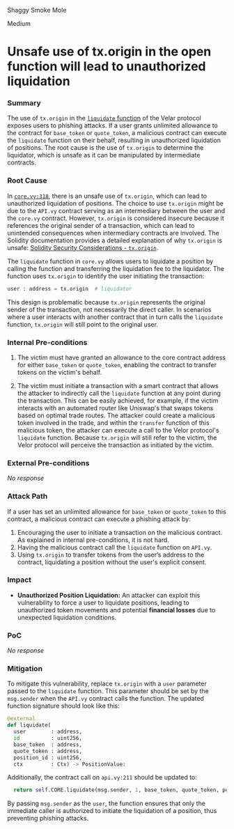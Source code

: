 Shaggy Smoke Mole

Medium

# Unsafe use of tx.origin in the open function will lead to unauthorized liquidation

### Summary

The use of `tx.origin` in the [`liquidate` function](https://github.com/sherlock-audit/2024-08-velar-artha/blob/main/gl-sherlock/contracts/core.vy#L308) of the Velar protocol exposes users to phishing attacks. If a user grants unlimited allowance to the contract for `base_token` or `quote_token`, a malicious contract can execute the `liquidate` function on their behalf, resulting in unauthorized liquidation of positions. The root cause is the use of `tx.origin` to determine the liquidator, which is unsafe as it can be manipulated by intermediate contracts.

### Root Cause

In [`core.vy:318`](https://github.com/sherlock-audit/2024-08-velar-artha/blob/main/gl-sherlock/contracts/core.vy#L318), there is an unsafe use of `tx.origin`, which can lead to unauthorized liquidation of positions. The choice to use `tx.origin` might be due to the `API.vy` contract serving as an intermediary between the user and the `core.vy` contract. However, `tx.origin` is considered insecure because it references the original sender of a transaction, which can lead to unintended consequences when intermediary contracts are involved. The Solidity documentation provides a detailed explanation of why `tx.origin` is unsafe: [Solidity Security Considerations - `tx.origin`](https://docs.soliditylang.org/en/latest/security-considerations.html#tx-origin).

The `liquidate` function in `core.vy` allows users to liquidate a position by calling the function and transferring the liquidation fee to the liquidator. The function uses `tx.origin` to identify the user initiating the transaction:

```python
user : address = tx.origin  # liquidator
```

This design is problematic because `tx.origin` represents the original sender of the transaction, not necessarily the direct caller. In scenarios where a user interacts with another contract that in turn calls the `liquidate` function, `tx.origin` will still point to the original user.

### Internal Pre-conditions

1. The victim must have granted an allowance to the core contract address for either `base_token` or `quote_token`, enabling the contract to transfer tokens on the victim's behalf.

2. The victim must initiate a transaction with a smart contract that allows the attacker to indirectly call the `liquidate` function at any point during the transaction. This can be easily achieved, for example, if the victim interacts with an automated router like Uniswap's that swaps tokens based on optimal trade routes. The attacker could create a malicious token involved in the trade, and within the `transfer` function of this malicious token, the attacker can execute a call to the Velor protocol's `liquidate` function. Because `tx.origin` will still refer to the victim, the Velor protocol will perceive the transaction as initiated by the victim.

### External Pre-conditions

_No response_

### Attack Path

If a user has set an unlimited allowance for `base_token` or `quote_token` to this contract, a malicious contract can execute a phishing attack by:

1. Encouraging the user to initiate a transaction on the malicious contract. As explained in internal pre-conditions, it is not hard.
2. Having the malicious contract call the `liquidate` function on `API.vy`.
3. Using `tx.origin` to transfer tokens from the user’s address to the contract, liquidating a position without the user's explicit consent.

### Impact

- **Unauthorized Position Liquidation:** An attacker can exploit this vulnerability to force a user to liquidate positions, leading to unauthorized token movements and potential **financial losses** due to unexpected liquidation conditions.

### PoC

_No response_

### Mitigation

To mitigate this vulnerability, replace `tx.origin` with a `user` parameter passed to the `liquidate` function. This parameter should be set by the `msg.sender` when the `API.vy` contract calls the function. The updated function signature should look like this:

```python
@external
def liquidate(
  user        : address,
  id          : uint256,
  base_token  : address,
  quote_token : address,
  position_id : uint256,
  ctx         : Ctx) -> PositionValue:
```

Additionally, the contract call on `api.vy:211` should be updated to:

```python
  return self.CORE.liquidate(msg.sender, 1, base_token, quote_token, position_id, ctx)
```

By passing `msg.sender` as the `user`, the function ensures that only the immediate caller is authorized to initiate the liquidation of a position, thus preventing phishing attacks.
